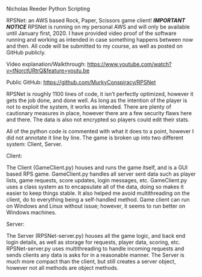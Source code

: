 Nicholas Reeder
Python Scripting

RPSNet: an AWS based Rock, Paper, Scissors game client!
***IMPORTANT NOTICE***
RPSNet is running on my personal AWS and will only be available until January first, 2020. I have provided video proof of the software running and working as intended in case something happens between now and then. All code will be submitted to my course, as well as posted on GitHub publicly.

Video explanation/Walkthrough:
https://www.youtube.com/watch?v=tNorctURtrQ&feature=youtu.be

Public GitHub:
https://github.com/MurkyConspiracy/RPSNet

RPSNet is roughly 1100 lines of code, it isn’t perfectly optimized, however it gets the job done, and done well. As long as the intention of the player is not to exploit the system, it works as intended. There are plenty of cautionary measures in place, however there are a few security flaws here and there. The data is also not encrypted so players could edit their stats.

All of the python code is commented with what it does to a point, however I did not annotate it line by line. The game is broken up into two different system: Client, Server.

Client:

The Client (GameClient.py) houses and runs the game itself, and is a GUI based RPS game. GameClient.py handles all server sent data such as player lists, game requests, score updates, login messages, etc. GameClient.py uses a class system as to encapsulate all of the data, doing so makes it easier to keep things stable. It also helped me avoid multithreading on the client, do to everything being a self-handled method. Game client can run on Windows and Linux without issue; however, it seems to run better on Windows machines.

Server:

The Server (RPSNet-server.py) houses all the game logic, and back end login details, as well as storage for requests, player data, scoring, etc. RPSNet-server.py uses multithreading to handle incoming requests and sends clients any data is asks for in a reasonable manner. The Server is much more compact than the client, but still creates a server object, however not all methods are object methods.



